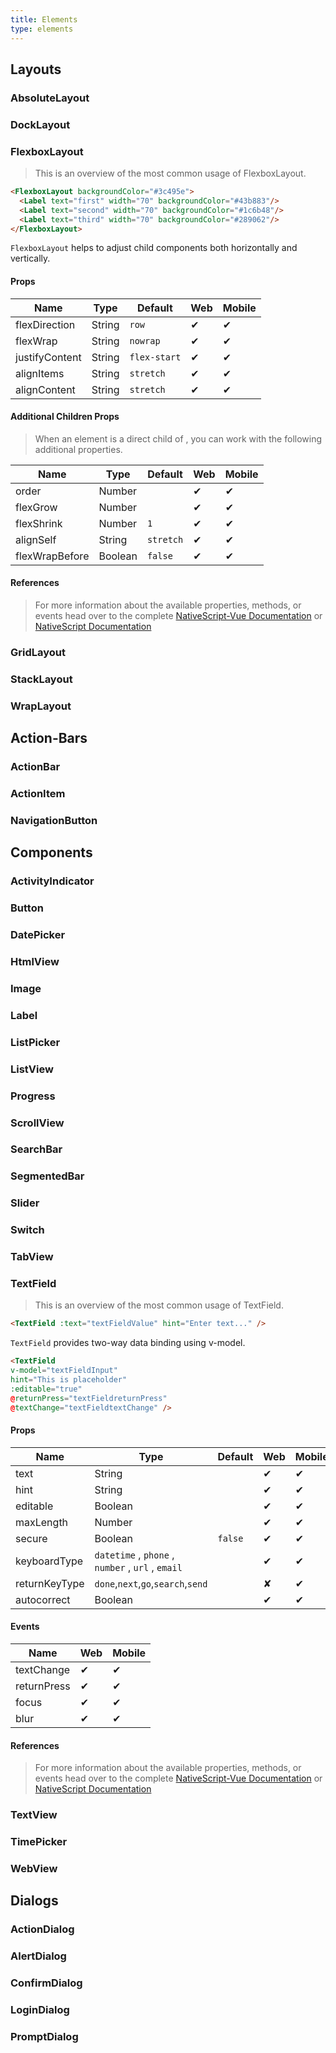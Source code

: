 ```yaml
---
title: Elements
type: elements
---
```


## Layouts
### AbsoluteLayout
### DockLayout
### FlexboxLayout

> This is an overview of the most common usage of FlexboxLayout.

```html
<FlexboxLayout backgroundColor="#3c495e">
  <Label text="first" width="70" backgroundColor="#43b883"/>
  <Label text="second" width="70" backgroundColor="#1c6b48"/>
  <Label text="third" width="70" backgroundColor="#289062"/>
</FlexboxLayout>
```

`FlexboxLayout` helps to adjust child components both horizontally and vertically.

#### Props
Name | Type | Default | Web | Mobile
------------ | ------------- | ------------- | ------------- | -------------
flexDirection | String | `row` | ✔ | ✔
flexWrap | String | `nowrap` | ✔ | ✔
justifyContent | String | `flex-start` | ✔ | ✔
alignItems | String | `stretch` | ✔ | ✔
alignContent | String | `stretch` | ✔ | ✔

#### Additional Children Props
> When an element is a direct child of <FlexboxLayout>, you can work with the following additional properties.


Name | Type | Default | Web | Mobile
------------ | ------------- | ------------- | ------------- | -------------
order | Number | | ✔ | ✔
flexGrow | Number | | ✔ | ✔
flexShrink | Number | `1` | ✔ | ✔
alignSelf | String | `stretch` | ✔ | ✔
flexWrapBefore | Boolean | `false` | ✔ | ✔

#### References
> For more information about the available properties, methods, or events head over to the complete [NativeScript-Vue Documentation](https://nativescript-vue.org/en/docs/elements/layouts/flexbox-layout/)
> or [NativeScript Documentation](https://docs.nativescript.org/api-reference/modules/_ui_layouts_flexbox_layout_) 

### GridLayout
### StackLayout
### WrapLayout

## Action-Bars
### ActionBar
### ActionItem
### NavigationButton

## Components
### ActivityIndicator
### Button
### DatePicker
### HtmlView
### Image
### Label
### ListPicker
### ListView
### Progress
### ScrollView
### SearchBar
### SegmentedBar
### Slider
### Switch
### TabView

### TextField

> This is an overview of the most common usage of TextField. 

```html
<TextField :text="textFieldValue" hint="Enter text..." />
```
`TextField` provides two-way data binding using v-model.

```html
<TextField 
v-model="textFieldInput" 
hint="This is placeholder" 
:editable="true" 
@returnPress="textFieldreturnPress" 
@textChange="textFieldtextChange" />
```
#### Props
Name | Type | Default | Web | Mobile 
------------ | ------------- | ------------- | ------------- | -------------
text | String | | ✔ | ✔
hint | String | | ✔ | ✔
editable | Boolean | | ✔ | ✔
maxLength | Number | | ✔ | ✔
secure | Boolean | `false` | ✔ | ✔
keyboardType | `datetime` , `phone` , `number` , `url` , `email` | | ✔ | ✔
returnKeyType | `done`,`next`,`go`,`search`,`send` | | ✘ | ✔
autocorrect | Boolean | | ✔ | ✔

#### Events
Name | Web | Mobile 
------------ | ------------- | -------------
textChange | ✔ | ✔
returnPress | ✔ | ✔
focus | ✔ | ✔
blur | ✔ | ✔  

#### References
> For more information about the available properties, methods, or events head over to the complete [NativeScript-Vue Documentation](https://nativescript-vue.org/en/docs/elements/components/text-field/)
> or [NativeScript Documentation](https://docs.nativescript.org/api-reference/modules/_ui_text_field_) 


### TextView
### TimePicker
### WebView

## Dialogs
### ActionDialog
### AlertDialog
### ConfirmDialog
### LoginDialog
### PromptDialog
